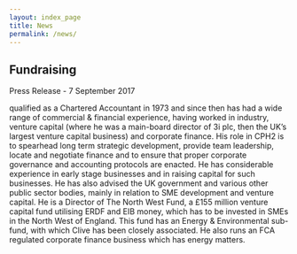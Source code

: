 ```yaml
---
layout: index_page
title: News
permalink: /news/
---
```


Fundraising
------------------------------
 
Press Release - 7 September 2017

qualified as a Chartered Accountant in 1973 and since then has had a wide range of commercial & financial experience, having worked in industry, venture capital (where he was a main-board director of 3i plc, then the UK’s largest venture capital business) and corporate finance. His role in CPH2 is to spearhead long term strategic development, provide team leadership, locate and negotiate finance and to ensure that proper corporate governance and accounting protocols are enacted.  He has considerable experience in early stage businesses and in raising capital for such businesses. He has also advised the UK government and various other public sector bodies, mainly in relation to SME development and venture capital.  He is a Director of The North West Fund, a £155 million venture capital fund utilising ERDF and EIB money, which has to be invested in SMEs in the North West of England. This fund has an Energy & Environmental sub-fund, with which Clive has been closely associated. He also runs an FCA regulated corporate finance business which has energy  matters.

